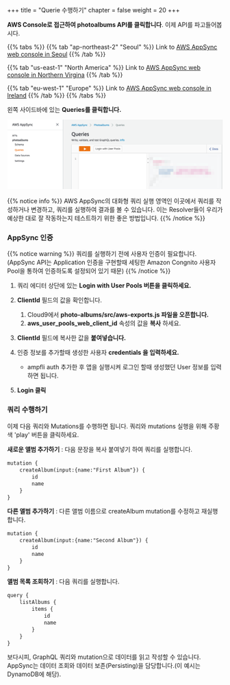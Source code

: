 +++
title = "Querie 수행하기"
chapter = false
weight = 20
+++


**AWS Console로 접근하여 photoalbums API를 클릭합니다**. 이제 API를 파고들어봅시다.

{{% tabs %}}
{{% tab "ap-northeast-2" "Seoul" %}}
Link to [AWS AppSync web console in Seoul](https://console.aws.amazon.com/appsync/home?region=ap-northeast-2#/apis)
{{% /tab %}}

{{% tab "us-east-1" "North America" %}}
Link to [AWS AppSync web console in Northern Virgina](https://console.aws.amazon.com/appsync/home?region=us-east-1#/apis)
{{% /tab %}}

{{% tab  "eu-west-1"  "Europe" %}}
Link to [AWS AppSync web console in Ireland](https://console.aws.amazon.com/appsync/home?region=eu-west-1#/apis)
{{% /tab %}}
{{% /tabs %}}

왼쪽 사이드바에 있는 **Queries를 클릭합니다.** 

![appsync queries](/images/appsync_queries.png?classes=border)

{{% notice info %}}
AWS AppSync의 대화형 쿼리 실행 영역인 이곳에서 쿼리를 작성하거나 변경하고, 쿼리를 실행하여 결과를 볼 수 있습니다. 
이는 Resolver들이 우리가 예상한 대로 잘 작동하는지 테스트하기 위한 좋은 방법입니다.
{{% /notice %}}

### AppSync 인증

{{% notice warning %}}
쿼리를 실행하기 전에 사용자 인증이 필요합니다.
(AppSync API는  Application 인증을 구현할때 세팅한 Amazon Congnito 사용자 Pool을 통하여 인증하도록 설정되어 있기 때문)
{{% /notice %}}

1. 쿼리 에디터 상단에 있는 **Login with User Pools 버튼을 클릭하세요.**

1. **ClientId** 필드의 값을 확인합니다.
    1.  Cloud9에서 **photo-albums/src/aws-exports.js 파일을 오픈합니다.**
    2.  **aws_user_pools_web_client_id** 속성의 값을 **복사** 하세요.

1. **ClientId** 필드에 복사한 값을 **붙여넣습니다.**

1.  인증 정보를 추가할때 생성한 사용자 **credentials 을 입력하세요.**
    - ampfli auth 추가한 후 앱을 실행시켜 로그인 할때 생성했던 User 정보를 입력하면 됩니다.

1. **Login 클릭**

### 쿼리 수행하기

이제 다음 쿼리와 Mutations를 수행하면 됩니다. 쿼리와 mutations 실행을 위해 주황색 'play' 버튼을 클릭하세요.

**새로운 앨범 추가하기** : 다음 문장을 복사 붙여넣기 하여 쿼리를 실행합니다.

    mutation {
        createAlbum(input:{name:"First Album"}) {
            id
            name
        }
    }

**다른 앨범 추가하기** : 다른 앨범 이름으로 createAlbum mutation를 수정하고 재실행 합니다.

    mutation {
        createAlbum(input:{name:"Second Album"}) {
            id
            name
        }
    }

**앨범 목록 조회하기**  : 다음 쿼리를 실행합니다.

    query {
        listAlbums {
            items {
                id
                name
            }
        }
    }

보다시피, GraphQL 쿼리와 mutation으로 데이터를 읽고 작성할 수 있습니다. AppSync는 데이터 조회와 데이터 보존(Persisting)을 담당합니다.(이 예시는 DynamoDB에 해당).